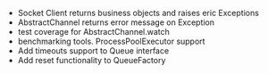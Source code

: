 * Socket Client returns business objects and raises eric Exceptions   
* AbstractChannel returns error message on Exception
* test coverage for AbstractChannel.watch
* benchmarking tools. ProcessPoolExecutor support
* Add timeouts support to Queue interface
* Add reset functionality to QueueFactory
